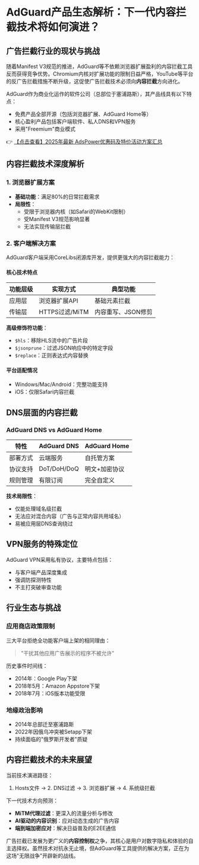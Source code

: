 # AdGuard产品生态解析：下一代内容拦截技术将如何演进？

## 广告拦截行业的现状与挑战

随着Manifest V3规范的推进，AdGuard等不依赖浏览器扩展盈利的内容拦截工具反而获得竞争优势。Chromium内核对扩展功能的限制日益严格，YouTube等平台的反广告拦截措施不断升级，这促使广告拦截技术必须向**内容拦截**方向进化。

AdGuard作为商业化运作的软件公司（总部位于塞浦路斯），其产品线具有以下特点：
- 免费产品全部开源（包括浏览器扩展、AdGuard Home等）
- 核心盈利产品包括客户端软件、私人DNS和VPN服务
- 采用"Freemium"商业模式

👉 [【点击查看】2025年最新 AdsPower优惠码及特价活动方案汇总](https://bit.ly/adspower_free)

## 内容拦截技术深度解析

### 1. 浏览器扩展方案
- **基础功能**：满足80%的日常拦截需求
- **局限性**：
  - 受限于浏览器内核（如Safari的WebKit限制）
  - 受Manifest V3规范影响显著
  - 无法实现传输层拦截

### 2. 客户端解决方案
AdGuard客户端采用CoreLibs闭源库开发，提供更强大的内容拦截能力：

#### 核心技术特点
| 功能层级 | 实现方式 | 典型功能 |
|---------|---------|---------|
| 应用层 | 浏览器扩展API | 基础元素拦截 |
| 传输层 | HTTPS过滤/MiTM | 内容重写、JSON修剪 |

**高级修饰符功能**：
- `$hls`：移除HLS流中的广告片段
- `$jsonprune`：过滤JSON响应中的特定字段
- `$replace`：正则表达式内容替换

#### 平台适配情况
- Windows/Mac/Android：完整功能支持
- iOS：仅限Safari内容拦截

## DNS层面的内容拦截

### AdGuard DNS vs AdGuard Home
| 特性 | AdGuard DNS | AdGuard Home |
|------|------------|-------------|
| 部署方式 | 云端服务 | 自托管方案 |
| 协议支持 | DoT/DoH/DoQ | 明文+加密协议 |
| 规则管理 | 有限订阅 | 完全自定义 |

**技术局限性**：
- 仅能处理域名级拦截
- 无法应对混合内容（广告与正常内容共用域名）
- 易被应用层DNS查询绕过

## VPN服务的特殊定位

AdGuard VPN采用私有协议，主要特点包括：
- 与客户端产品深度集成
- 强调防探测特性
- 不主打突破审查功能

## 行业生态与挑战

### 应用商店政策限制
三大平台拒绝全功能客户端上架的相同理由：
> "干扰其他应用广告展示的程序不被允许"

历史事件时间线：
- 2014年：Google Play下架
- 2018年5月：Amazon Appstore下架
- 2018年7月：iOS版本功能受限

### 地缘政治影响
- 2014年总部迁至塞浦路斯
- 2022年因俄乌冲突被Setapp下架
- 持续面临的"俄罗斯开发者"质疑

## 内容拦截技术的未来展望

当前技术演进路径：
1. Hosts文件 → 2. DNS过滤 → 3. 浏览器扩展 → 4. 系统级拦截

下一代技术方向预测：
- **MiTM代理过滤**：更深入的流量分析与修改
- **AI驱动的内容识别**：应对动态生成的广告内容
- **端到端加密应对**：解决日益普及的E2EE通信

广告拦截已发展为更广义的**内容控制权**之争，其核心是用户对数字隐私和体验的自主选择权。虽然技术对抗永无止境，但AdGuard等工具提供的解决方案，正在为这场"无限战争"开辟新的战线。